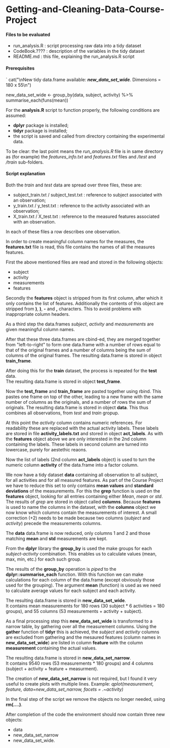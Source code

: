 # Getting-and-Cleaning-Data-Course-Project

#### Files to be evaluated

* run_analysis.R : script processing raw data into a tidy dataset
* CodeBook.????  : description of the variables in the tidy dataset
* README.md      : this file, explaining the run_analysis.R script 
 
#### Prerequisites

`
cat("\nNew tidy data.frame available: ***new_data_set_wide***. Dimensions = 180 x 55\n")

new_data_set_wide     <- group_by(data, subject, activity) %>% summarise_each(funs(mean))
`

For the **analysis.R** script to function properly, the following conditions
are assumed:

* **dplyr** package is installed;
* **tidyr** package is installed;
* the script is saved and called from directory containing the experimental data.

To be clear: the last point means the *run_analysis.R* file is in same directory as (for example)
the *features_info.txt* and *features.txt* files and */test* and */train* sub-folders.


#### Script explanation

Both the *train* and *test* data are spread over three files, these are:

* subject_train.txt / subject_test.txt : reference to subject associated with an observation;
* y_train.txt / y_test.txt : reference to the activity associated with an observation;
* X_train.txt / X_test.txt : reference to the measured features associated with an observation.

In each of these files a row describes one observation. 

In order to create meaningful column names for the measures, the **features.txt** file is read, this 
file contains the names of all the measures features.

First the above mentioned files are read and stored in the following objects:

* subject
* activity
* measurements
* features
 
Secondly the **features** object is stripped from its first column, after which it only contains the list of features. Additionally the contents of this object are stripped from **)**, **)**, **-** and **,** characters. This to avoid problems
with inappropriate column headers.

As a third step the data.frames *subject*, *activity* and *measurements* are given meaningful column names.

After that these three data.frames are cbind-ed, they are merged together from "left-to-right" to form one data.frame with a number of rows equal to that of the original frames and a number of columns being the sum of columns of the original frames.
The resulting data.frame is stored in object **train_frame**.

After doing this for the **train** dataset, the process is repeated for the **test** data.  
The resulting data.frame is stored in object **test_frame**.

Now the **test_frame** and **train_frame** are pasted together using rbind. This pastes one frame on top of the other, leading to a new frame with the same number of columns as the originals, and a number of rows the sum of originals.
The resulting data.frame is stored in object **data**. This thus combines all observations, from *test* and *train* gropup.

At this point the *activity* column contains numeric references. For readability these are replaced with the actual activity labels. These labels are stored in file **activity_labels.txt** and stored in object **act_labels**. As with the **features** object above we are only interested in the 2nd column containing the labels. These labels in second column are turned 
into lowercase, purely for aestethic reaons.

Now the list of labels (2nd column **act_labels** object) is used to turn the numeric column **activity** of the data.frame into a factor column.

We now have a tidy dataset **data** containing all observation to all subject, for all activities and for all measured features. As part of the Course Project we have to reduce this set to only contains **mean values** and **standard deviations** of the measurements. For this the **grep** function is used on the **features** object, looking for all entries containing either *Mean*, *mean* or *std*. The results of *grep* are stored in object called **columns**.
Because **features** is used to name the columns in the dataset, with the **columns** object we now know which columns contain the measurements of interest. A small correction (+2) needs to be made because two columns (*subject* and *activity*) precede the measurements columns.

The **data** data.frame is now reduced, only columns 1 and 2 and those matching **mean** and **std** measurements are kept.

From the **dplyr** library the **group_by** is used the make groups for each *subject-activity* combination. This enables us to calculate values (mean, max, min, etc.) for each such group. 

The results of the **group_by** operation is *piped* to the **dplyr::summarise_each** function. With this function we can make calculations for each column of the data.frame (except obviously those used for the grouping). The argument **mean** (function) is used as we need to calculate average values for each subject and each activity. 

The resulting data.frame is stored in **new_data_set_wide**.  
It contains mean measurements for 180 rows (30 subject * 6 activities = 180 groups), and 55 columns (53 measurements + activity + subject).

As a final processing step this **new_data_set_wide** is transformed to a narrow table, by gathering over all the measurement columns. Using the **gather** function of **tidyr** this is achieved, the *subject* and *activity* columns are excluded from gathering and the mesaured features (column names in **new_data_set_wide**) are listed in column **feature** with the column **measurement** containing the actual values. 

The resulting data.frame is stored in **new_data_set_narrow**.  
It contains 9540 rows (53 measurements * 180 groups) and 4 columns (subject + activity + feature + measurment).

The creation of **new_data_set_narrow** is not required, but I found it very useful to create plots with multiple lines. Example: *qplot(measurement, feature,  data=new_data_set_narrow, facets = .~activity)*

In the final step of the script we remove the objects no longer needed, using **rm(....)**.

After completion of the code the environment should now contain three new objects:

* data
* new_data_set_narrow
* new_data_set_wide.








